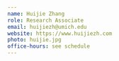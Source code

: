 ```yaml
---
name: Huijie Zhang
role: Research Associate
email: huijiezh@umich.edu
website: https://www.huijiezh.com
photo: huijie.jpg
office-hours: see schedule
---
```

